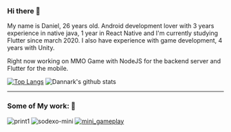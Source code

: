 ### Hi there 👋
My name is Daniel, 26 years old. Android development lover with 3 years experience in native java, 1 year in React Native and I'm currently studying Flutter since march 2020.
I also have experience with game development, 4 years with Unity.

Right now working on MMO Game with NodeJS for the backend server and Flutter for the mobile.

[![Top Langs](https://github-readme-stats.vercel.app/api/top-langs/?username=Dannark&layout=compact)](https://github.com/Dannark/Dannark)
![Dannark's github stats](https://github-readme-stats.vercel.app/api?username=Dannark&theme=gotham&show_icons=true&hide=prs)

----

### Some of My work: 🔭
![print1](https://user-images.githubusercontent.com/7622553/89722276-15254880-d9be-11ea-93a5-706ac7cac2dd.gif) ![sodexo-mini](https://user-images.githubusercontent.com/7622553/89722532-f1afcd00-d9c0-11ea-8c39-1939cde91e74.png) [![mini_gameplay](https://user-images.githubusercontent.com/7622553/90345689-3c50cb00-dff9-11ea-839f-d86b66506b51.gif)](https://github.com/Dannark/bwo)





<!--
**Dannark/Dannark** is a ✨ _special_ ✨ repository because its `README.md` (this file) appears on your GitHub profile.

Here are some ideas to get you started:

- 🔭 I’m currently working on ...
- 🌱 I’m currently learning ...
- 👯 I’m looking to collaborate on ...
- 🤔 I’m looking for help with ...
- 💬 Ask me about ...
- 📫 How to reach me: ...
- 😄 Pronouns: ...
- ⚡ Fun fact: ...
-->
